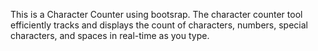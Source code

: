 This is a Character Counter using bootsrap.
The character counter tool efficiently tracks and displays the count of characters, numbers, special characters, and spaces in real-time as you type.
